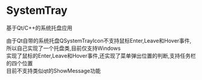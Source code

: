 # SystemTray
基于Qt/C++的系统托盘应用

由于Qt自带的系统托盘QSystemTrayIcon不支持鼠标Enter,Leave和Hover事件,所以自己实现了一个托盘类,目前仅支持Windows<br>
实现了鼠标的Enter,Leave和Hover事件,还实现了菜单弹出位置的判断,支持任务栏的四个位置<br>
目前不支持类似qt的ShowMessage功能
